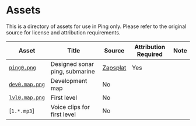 # Assets

This is a directory of assets for use in Ping only. Please refer to the original source for license and attribution requirements.

| Asset | Title | Source | Attribution Required | Note |
| --- | --- | --- | --- | --- |
| [`ping0.png`](ping0.png) | Designed sonar ping, submarine | [Zapsplat](https://www.zapsplat.com) | Yes | |
| [`dev0.map.png`](dev0.map.png) | Development map | No | |
| [`lvl0.map.png`](lvl0.map.png) | First level | No | |
| [`1.*.mp3`] | Voice clips for first level | No | |
